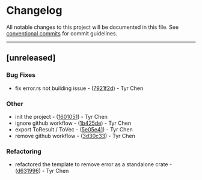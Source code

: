 # Changelog

All notable changes to this project will be documented in this file. See [conventional commits](https://www.conventionalcommits.org/) for commit guidelines.

---
## [unreleased]

### Bug Fixes

- fix error.rs not building issue - ([7921f2d](https://github.com/tyrchen/qdrant-lib/commit/7921f2d1d4353316014a8568d7c131f2ff62b144)) - Tyr Chen

### Other

- init the project - ([1601051](https://github.com/tyrchen/qdrant-lib/commit/1601051ea10830309df4e929f78dc87b5bfeac23)) - Tyr Chen
- ignore github workflow - ([1b425de](https://github.com/tyrchen/qdrant-lib/commit/1b425de76f3f4156c32bab3c88ee4df65c8d6c5d)) - Tyr Chen
- export ToResult / ToVec - ([5e05e41](https://github.com/tyrchen/qdrant-lib/commit/5e05e41a52f5501e6460a57fc1502e92e0806bdb)) - Tyr Chen
- remove github workflow - ([3d30c33](https://github.com/tyrchen/qdrant-lib/commit/3d30c338c88ec0ac3df4e3c4c3d77ec46b6bd192)) - Tyr Chen

### Refactoring

- refactored the template to remove error as a standalone crate - ([d631996](https://github.com/tyrchen/qdrant-lib/commit/d63199670f7747192984253f8173c38b17de4309)) - Tyr Chen

<!-- generated by git-cliff -->

